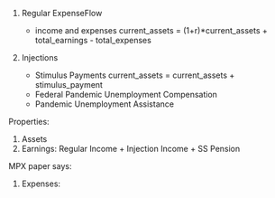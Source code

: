 1. Regular ExpenseFlow
    - income and expenses
        current_assets = (1+r)*current_assets + total_earnings - total_expenses

2. Injections
    - Stimulus Payments
        current_assets = current_assets + stimulus_payment
    - Federal Pandemic Unemployment Compensation
    - Pandemic Unemployment Assistance

Properties:
1. Assets
2. Earnings: Regular Income + Injection Income + SS Pension

MPX paper says:
1. Expenses: 